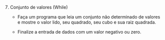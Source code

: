 7. Conjunto de valores (While)

    - Faça um programa que leia um conjunto não determinado de valores e mostre o valor lido, seu quadrado, seu cubo e sua raiz quadrada. 
    
    - Finalize a entrada de dados com um valor negativo ou zero.